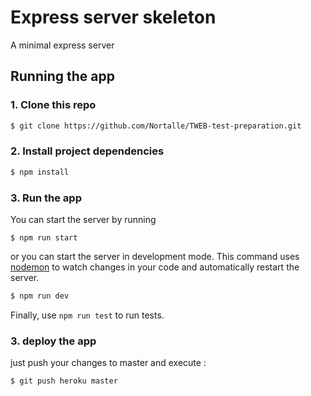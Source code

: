 # Express server skeleton
A minimal express server

## Running the app

### 1. Clone this repo

```sh
$ git clone https://github.com/Nortalle/TWEB-test-preparation.git
```

### 2. Install project dependencies
```sh
$ npm install
```
### 3. Run the app

You can start the server by running
```$
$ npm run start
```

or you can start the server in development mode. This command uses [nodemon](https://github.com/remy/nodemon) to watch changes in your code and automatically restart the server.
```sh
$ npm run dev
```

Finally, use `npm run test` to run tests.

### 3. deploy the app

just push your changes to master and execute :
```sh
$ git push heroku master
```
